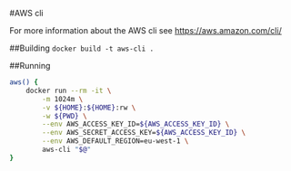 #AWS cli

For more information about the AWS cli see https://aws.amazon.com/cli/

##Building
`docker build -t aws-cli .`

##Running
```bash
aws() {
	docker run --rm -it \
		-m 1024m \
		-v ${HOME}:${HOME}:rw \
		-w ${PWD} \
		--env AWS_ACCESS_KEY_ID=${AWS_ACCESS_KEY_ID} \
		--env AWS_SECRET_ACCESS_KEY=${AWS_ACCESS_KEY_ID} \
		--env AWS_DEFAULT_REGION=eu-west-1 \
		aws-cli "$@"
}
```
